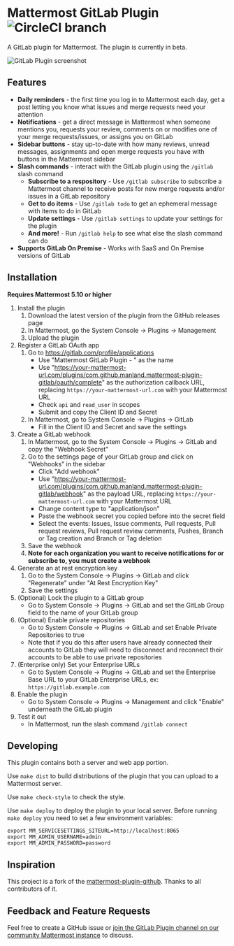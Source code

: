 # Mattermost GitLab Plugin ![CircleCI branch](https://img.shields.io/circleci/project/github/manland/mattermost-plugin-gitlab/master.svg)

A GitLab plugin for Mattermost. The plugin is currently in beta.

![GitLab Plugin screenshot](https://user-images.githubusercontent.com/1492516/57301593-afbb1b80-70d9-11e9-9134-809e5cc69a45.png)

## Features

* __Daily reminders__ - the first time you log in to Mattermost each day, get a post letting you know what issues and merge requests need your attention
* __Notifications__ - get a direct message in Mattermost when someone mentions you, requests your review, comments on or modifies one of your merge requests/issues, or assigns you on GitLab
* __Sidebar buttons__ - stay up-to-date with how many reviews, unread messages, assignments and open merge requests you have with buttons in the Mattermost sidebar
* __Slash commands__ - interact with the GitLab plugin using the `/gitlab` slash command
    * __Subscribe to a respository__ - Use `/gitlab subscribe` to subscribe a Mattermost channel to receive posts for new merge requests and/or issues in a GitLab repository
    * __Get to do items__ - Use `/gitlab todo` to get an ephemeral message with items to do in GitLab
    * __Update settings__ - Use `/gitlab settings` to update your settings for the plugin
    * __And more!__ - Run `/gitlab help` to see what else the slash command can do
* __Supports GitLab On Premise__ - Works with SaaS and On Premise versions of GitLab

## Installation

__Requires Mattermost 5.10 or higher__

1. Install the plugin
    1. Download the latest version of the plugin from the GitHub releases page
    2. In Mattermost, go the System Console -> Plugins -> Management
    3. Upload the plugin
2. Register a GitLab OAuth app
    1. Go to https://gitlab.com/profile/applications
        * Use "Mattermost GitLab Plugin - <your company name>" as the name
        * Use "https://your-mattermost-url.com/plugins/com.github.manland.mattermost-plugin-gitlab/oauth/complete" as the authorization callback URL, replacing `https://your-mattermost-url.com` with your Mattermost URL
        * Check `api` and `read_user` in scopes
        * Submit and copy the Client ID and Secret
    2. In Mattermost, go to System Console -> Plugins -> GitLab
        * Fill in the Client ID and Secret and save the settings
3. Create a GitLab webhook
    1. In Mattermost, go to the System Console -> Plugins -> GitLab and copy the "Webhook Secret"
    2. Go to the settings page of your GitLab group and click on "Webhooks" in the sidebar
        * Click "Add webhook"
        * Use "https://your-mattermost-url.com/plugins/com.github.manland.mattermost-plugin-gitlab/webhook" as the payload URL, replacing `https://your-mattermost-url.com` with your Mattermost URL
        * Change content type to "application/json"
        * Paste the webhook secret you copied before into the secret field
        * Select the events: Issues, Issue comments, Pull requests, Pull request reviews, Pull request review comments, Pushes, Branch or Tag creation and Branch or Tag deletion
    3. Save the webhook
    4. __Note for each organization you want to receive notifications for or subscribe to, you must create a webhook__
4. Generate an at rest encryption key
    1. Go to the System Console -> Plugins -> GitLab and click "Regenerate" under "At Rest Encryption Key"
    2. Save the settings
4. (Optional) Lock the plugin to a GitLab group
    * Go to System Console -> Plugins -> GitLab and set the GitLab Group field to the name of your GitLab group
4. (Optional) Enable private repositories
    * Go to System Console -> Plugins -> GitLab and set Enable Private Repositories to true
    * Note that if you do this after users have already connected their accounts to GitLab they will need to disconnect and reconnect their accounts to be able to use private repositories
4. (Enterprise only) Set your Enterprise URLs
    * Go to System Console -> Plugins -> GitLab and set the Enterprise Base URL to your GitLab Enterprise URLs, ex: `https://gitlab.example.com`
5. Enable the plugin
    * Go to System Console -> Plugins -> Management and click "Enable" underneath the GitLab plugin
6. Test it out
    * In Mattermost, run the slash command `/gitlab connect`

## Developing 

This plugin contains both a server and web app portion.

Use `make dist` to build distributions of the plugin that you can upload to a Mattermost server.

Use `make check-style` to check the style.

Use `make deploy` to deploy the plugin to your local server. Before running `make deploy` you need to set a few environment variables:

```
export MM_SERVICESETTINGS_SITEURL=http://localhost:8065
export MM_ADMIN_USERNAME=admin
export MM_ADMIN_PASSWORD=password
```

## Inspiration

This project is a fork of the [mattermost-plugin-github](https://github.com/mattermost/mattermost-plugin-github). Thanks to all contributors of it.

## Feedback and Feature Requests

Feel free to create a GitHub issue or [join the GitLab Plugin channel on our community Mattermost instance](https://pre-release.mattermost.com/core/channels/gitlab-plugin) to discuss.
